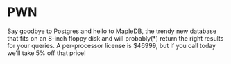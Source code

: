 # PWN

Say goodbye to Postgres and hello to MapleDB, the trendy new database that fits on an 8-inch floppy disk and will probably(*) return the right results for your queries. A per-processor license is $46999, but if you call today we'll take 5% off that price!